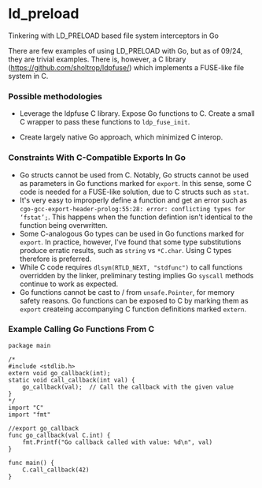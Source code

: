 # ld_preload
Tinkering with LD_PRELOAD based file system interceptors in Go

There are few examples of using LD_PRELOAD with Go, but as of 09/24, they are trivial examples.
There is, however, a C library (https://github.com/sholtrop/ldpfuse/) which implements a FUSE-like file system in C.

### Possible methodologies

- Leverage the ldpfuse C library.  Expose Go functions to C.  Create a small C wrapper to pass these functions to `ldp_fuse_init`.

- Create largely native Go approach, which minimized C interop.


### Constraints With C-Compatible Exports In Go

 - Go structs cannot be used from C.  Notably, Go structs cannot be used as parameters in Go functions marked for `export`.  In this sense, some C code is needed for a FUSE-like solution, due to C structs such as `stat`.
 - It's very easy to improperly define a function and get an error such as `cgo-gcc-export-header-prolog:55:28: error: conflicting types for ‘fstat’;`.  This happens when 
 the function defintion isn't identical to the function being overwritten.
 - Some C-analogous Go types can be used in Go functions marked for `export`.  In practice, however, I've found that some type substitutions produce erratic results, such as `string` vs `*C.char`.  Using C types therefore is preferred.
 - While C code requires `dlsym(RTLD_NEXT, "stdfunc")` to call functions overridden by the linker, preliminary testing implies Go `syscall` methods continue to work as expected.
 - Go functions cannot be cast to / from `unsafe.Pointer`, for memory safety reasons.  Go functions can be exposed to C by marking them as `export` createing accompanying C function definitions marked `extern`.


### Example Calling Go Functions From C

```
package main

/*
#include <stdlib.h>
extern void go_callback(int);
static void call_callback(int val) {
    go_callback(val);  // Call the callback with the given value
}
*/
import "C"
import "fmt"

//export go_callback
func go_callback(val C.int) {
	fmt.Printf("Go callback called with value: %d\n", val)
}

func main() {
	C.call_callback(42)
}
```